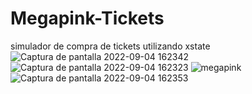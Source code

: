 # Megapink-Tickets
simulador de compra de tickets utilizando xstate
![Captura de pantalla 2022-09-04 162342](https://user-images.githubusercontent.com/96441937/188330198-60df9a77-2350-4366-8864-71b793c117bf.png)
![Captura de pantalla 2022-09-04 162323](https://user-images.githubusercontent.com/96441937/188330205-78e9fec2-7423-483e-8a62-1a194f6176a4.png)
![megapink](https://user-images.githubusercontent.com/96441937/188330208-41f9053d-9d62-4b76-ac02-3e99b5ee661e.png)
![Captura de pantalla 2022-09-04 162353](https://user-images.githubusercontent.com/96441937/188330215-5d1cc7f6-1113-4a26-84c5-b85ab24ef8be.png)
